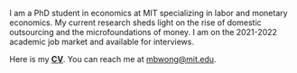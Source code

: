 I am a PhD student in economics at MIT specializing in labor and monetary economics. My current research sheds light on the rise of domestic outsourcing and the microfoundations of money. I am on the 2021-2022 academic job market and available for interviews. 

Here is my __[CV](http://economics.mit.edu/grad/mbwong/cv)__. You can reach me at [mbwong@mit.edu](mbwong@mit.edu). 
